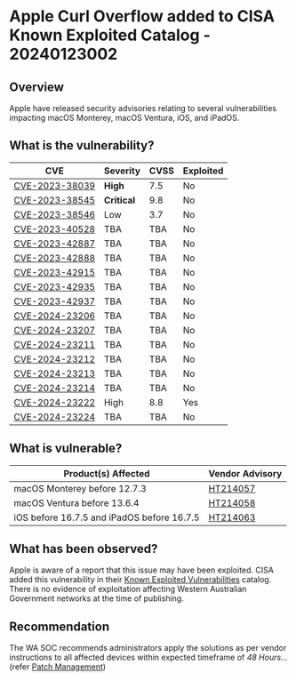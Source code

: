 # Apple Curl Overflow added to CISA Known Exploited Catalog - 20240123002

## Overview

Apple have released security advisories relating to several vulnerabilities impacting macOS Monterey, macOS Ventura, iOS, and iPadOS.

## What is the vulnerability?

| CVE                                                                             | Severity     | CVSS | Exploited |
| ------------------------------------------------------------------------------- | ------------ | ---- | --------- |
| [CVE-2023-38039](https://cve.mitre.org/cgi-bin/cvename.cgi?name=CVE-2023-38039) | **High**     | 7.5  | No        |
| [CVE-2023-38545](https://cve.mitre.org/cgi-bin/cvename.cgi?name=CVE-2023-38545) | **Critical** | 9.8  | No        |
| [CVE-2023-38546](https://cve.mitre.org/cgi-bin/cvename.cgi?name=CVE-2023-38546) | Low          | 3.7  | No        |
| [CVE-2023-40528](https://cve.mitre.org/cgi-bin/cvename.cgi?name=CVE-2023-40528) | TBA          | TBA  | No        |
| [CVE-2023-42887](https://cve.mitre.org/cgi-bin/cvename.cgi?name=CVE-2023-42887) | TBA          | TBA  | No        |
| [CVE-2023-42888](https://cve.mitre.org/cgi-bin/cvename.cgi?name=CVE-2023-42888) | TBA          | TBA  | No        |
| [CVE-2023-42915](https://cve.mitre.org/cgi-bin/cvename.cgi?name=CVE-2023-42915) | TBA          | TBA  | No        |
| [CVE-2023-42935](https://cve.mitre.org/cgi-bin/cvename.cgi?name=CVE-2023-42935) | TBA          | TBA  | No        |
| [CVE-2023-42937](https://cve.mitre.org/cgi-bin/cvename.cgi?name=CVE-2023-42937) | TBA          | TBA  | No        |
| [CVE-2024-23206](https://cve.mitre.org/cgi-bin/cvename.cgi?name=CVE-2024-23206) | TBA          | TBA  | No        |
| [CVE-2024-23207](https://cve.mitre.org/cgi-bin/cvename.cgi?name=CVE-2024-23207) | TBA          | TBA  | No        |
| [CVE-2024-23211](https://cve.mitre.org/cgi-bin/cvename.cgi?name=CVE-2024-23211) | TBA          | TBA  | No        |
| [CVE-2024-23212](https://cve.mitre.org/cgi-bin/cvename.cgi?name=CVE-2024-23212) | TBA          | TBA  | No        |
| [CVE-2024-23213](https://cve.mitre.org/cgi-bin/cvename.cgi?name=CVE-2024-23213) | TBA          | TBA  | No        |
| [CVE-2024-23214](https://cve.mitre.org/cgi-bin/cvename.cgi?name=CVE-2024-23214) | TBA          | TBA  | No        |
| [CVE-2024-23222](https://cve.mitre.org/cgi-bin/cvename.cgi?name=CVE-2024-23222) | High         | 8.8  | Yes       |
| [CVE-2024-23224](https://cve.mitre.org/cgi-bin/cvename.cgi?name=CVE-2024-23224) | TBA          | TBA  | No        |

## What is vulnerable?

| Product(s) Affected                        | Vendor Advisory                                      |
| ------------------------------------------ | ---------------------------------------------------- |
| macOS Monterey before 12.7.3               | [HT214057](https://support.apple.com/en-gb/HT214057) |
| macOS Ventura before 13.6.4                | [HT214058](https://support.apple.com/en-gb/HT214058) |
| iOS before 16.7.5 and iPadOS before 16.7.5 | [HT214063](https://support.apple.com/en-gb/HT214063) |

## What has been observed?

Apple is aware of a report that this issue may have been exploited. CISA added this vulnerability in their [Known Exploited Vulnerabilities](https://www.cisa.gov/known-exploited-vulnerabilities-catalog) catalog. There is no evidence of exploitation affecting Western Australian Government networks at the time of publishing.

## Recommendation

The WA SOC recommends administrators apply the solutions as per vendor instructions to all affected devices within expected timeframe of *48 Hours...* (refer [Patch Management](../guidelines/patch-management.md))

